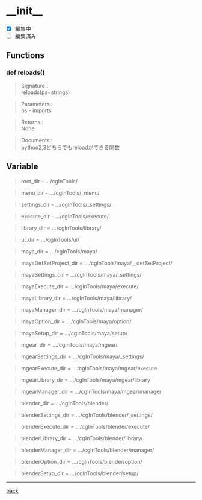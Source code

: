 # \_\_init\_\_
- [x] 編集中
- [ ] 編集済み
## Functions

### def reloads()
>Signature :  
reloads(ps=strings)

>Parameters :  
ps - imports

>Returns :  
None

>Documents :  
python2,3どちらでもreloadができる関数  

## Variable
>root_dir - .../cgInTools/  

>menu_dir - .../cgInTools/\_menu/  

>settings_dir - .../cgInTools/\_settings/  

>execute_dir - .../cgInTools/execute/  

>library_dir = .../cgInTools/library/  

>ui_dir = .../cgInTools/ui/  

>maya_dir = .../cgInTools/maya/  

>mayaDefSetProject_dir = .../cgInTools/maya/\_\_defSetProject/  

>mayaSettings_dir = .../cgInTools/maya/\_settings/  

>mayaExecute_dir = .../cgInTools/maya/execute/  

>mayaLibrary_dir = .../cgInTools/maya/library/  

>mayaManager_dir = .../cgInTools/maya/manager/  

>mayaOption_dir = .../cgInTools/maya/option/  

>mayaSetup_dir = .../cgInTools/maya/setup/  

>mgear_dir = .../cgInTools/maya/mgear/  

>mgearSettings_dir = .../cgInTools/maya/\_settings/  

>mgearExecute_dir = .../cgInTools/maya/mgear/execute  

>mgearLibrary_dir = .../cgInTools/maya/mgear/library  

>mgearManager_dir = .../cgInTools/maya/mgear/manager  

>blender_dir = .../cgInTools/blender/  

>blenderSettings_dir = .../cgInTools/blender/\_settings/  

>blenderExecute_dir = .../cgInTools/blender/execute/  

>blenderLibrary_dir = .../cgInTools/blender/library/  

>blenderManager_dir = .../cgInTools/blender/manager/  

>blenderOption_dir = .../cgInTools/blender/option/  

>blenderSetup_dir = .../cgInTools/blender/setup/  

---
[back](../README.md)